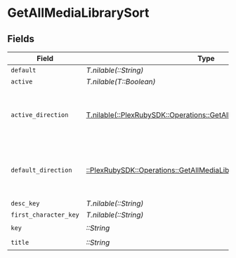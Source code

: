 # GetAllMediaLibrarySort


## Fields

| Field                                                                                                                                   | Type                                                                                                                                    | Required                                                                                                                                | Description                                                                                                                             | Example                                                                                                                                 |
| --------------------------------------------------------------------------------------------------------------------------------------- | --------------------------------------------------------------------------------------------------------------------------------------- | --------------------------------------------------------------------------------------------------------------------------------------- | --------------------------------------------------------------------------------------------------------------------------------------- | --------------------------------------------------------------------------------------------------------------------------------------- |
| `default`                                                                                                                               | *T.nilable(::String)*                                                                                                                   | :heavy_minus_sign:                                                                                                                      | N/A                                                                                                                                     | asc                                                                                                                                     |
| `active`                                                                                                                                | *T.nilable(T::Boolean)*                                                                                                                 | :heavy_minus_sign:                                                                                                                      | N/A                                                                                                                                     | false                                                                                                                                   |
| `active_direction`                                                                                                                      | [T.nilable(::PlexRubySDK::Operations::GetAllMediaLibraryActiveDirection)](../../models/operations/getallmedialibraryactivedirection.md) | :heavy_minus_sign:                                                                                                                      | The direction of the sort. Can be either `asc` or `desc`.<br/>                                                                          | asc                                                                                                                                     |
| `default_direction`                                                                                                                     | [::PlexRubySDK::Operations::GetAllMediaLibraryDefaultDirection](../../models/operations/getallmedialibrarydefaultdirection.md)          | :heavy_check_mark:                                                                                                                      | The direction of the sort. Can be either `asc` or `desc`.<br/>                                                                          | asc                                                                                                                                     |
| `desc_key`                                                                                                                              | *T.nilable(::String)*                                                                                                                   | :heavy_minus_sign:                                                                                                                      | N/A                                                                                                                                     | titleSort:desc                                                                                                                          |
| `first_character_key`                                                                                                                   | *T.nilable(::String)*                                                                                                                   | :heavy_minus_sign:                                                                                                                      | N/A                                                                                                                                     | /library/sections/2/firstCharacter                                                                                                      |
| `key`                                                                                                                                   | *::String*                                                                                                                              | :heavy_check_mark:                                                                                                                      | N/A                                                                                                                                     | titleSort                                                                                                                               |
| `title`                                                                                                                                 | *::String*                                                                                                                              | :heavy_check_mark:                                                                                                                      | N/A                                                                                                                                     | Title                                                                                                                                   |